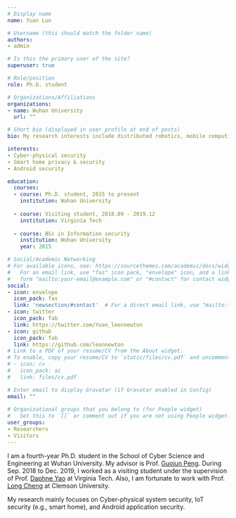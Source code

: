 ```yaml
---
# Display name
name: Yuan Luo

# Username (this should match the folder name)
authors:
- admin

# Is this the primary user of the site?
superuser: true

# Role/position
role: Ph.D. student 

# Organizations/Affiliations
organizations:
- name: Wuhan University
  url: ""

# Short bio (displayed in user profile at end of posts)
bio: My research interests include distributed robotics, mobile computing and programmable matter.

interests:
- Cyber-physical security
- Smart home privacy & security
- Android security

education:
  courses:
  - course: Ph.D. student, 2015 to present
    institution: Wuhan University
   
  - course: Visiting student, 2018.09 - 2019.12
    institution: Virginia Tech
  
  - course: BSc in Information security
    institution: Wuhan University
    year: 2015

# Social/Academic Networking
# For available icons, see: https://sourcethemes.com/academic/docs/widgets/#icons
#   For an email link, use "fas" icon pack, "envelope" icon, and a link in the
#   form "mailto:your-email@example.com" or "#contact" for contact widget.
social:
- icon: envelope
  icon_pack: fas
  link: 'newsection/#contact'  # For a direct email link, use "mailto:test@example.org".
- icon: twitter
  icon_pack: fab
  link: https://twitter.com/Yuan_leonnewton
- icon: github
  icon_pack: fab
  link: https://github.com/leonnewton
# Link to a PDF of your resume/CV from the About widget.
# To enable, copy your resume/CV to `static/files/cv.pdf` and uncomment the lines below.  
# - icon: cv
#   icon_pack: ai
#   link: files/cv.pdf

# Enter email to display Gravatar (if Gravatar enabled in Config)
email: ""
  
# Organizational groups that you belong to (for People widget)
#   Set this to `[]` or comment out if you are not using People widget.  
user_groups:
- Researchers
- Visitors
---
```


I am a fourth-year Ph.D. student in the School of Cyber Science and Engineering at Wuhan University. My advisor is Prof. [Guojun Peng](http://cse.whu.edu.cn/index.php?s=/home/szdw/detail/id/62.html). During Sep. 2018 to Dec. 2019, I worked as a visiting student under the supervision of Prof. [Daphne Yao](http://people.cs.vt.edu/danfeng/) at Virginia Tech. Also, I am fortunate to work with Prof. [Long Cheng](https://people.computing.clemson.edu/~lcheng2/) at Clemson University.

My research mainly focuses on Cyber-physical system security, IoT security (e.g., smart home), and Android application security.
